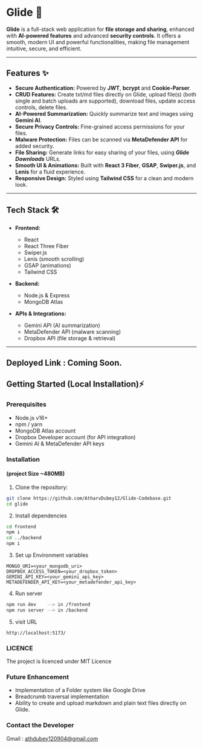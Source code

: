 # Glide 🚀

**Glide** is a full-stack web application for **file storage and sharing**, enhanced with **AI-powered features** and advanced **security controls**. It offers a smooth, modern UI and powerful functionalities, making file management intuitive, secure, and efficient.  

---

## Features ✨

- **Secure Authentication:** Powered by **JWT**, **bcrypt** and **Cookie-Parser**.
- **CRUD Features:** Create txt/md files directly on Glide, upload file(s) (both single and batch uploads are supported), download files, update access controls, delete files. 
- **AI-Powered Summarization:** Quickly summarize text and images using **Gemini AI**.  
- **Secure Privacy Controls:** Fine-grained access permissions for your files.  
- **Malware Protection:** Files can be scanned via **MetaDefender API** for added security.  
- **File Sharing:** Generate links for easy sharing of your files, using ***Glide Downloads*** URLs.  
- **Smooth UI & Animations:** Built with **React 3 Fiber**, **GSAP**, **Swiper.js**, and **Lenis** for a fluid experience.  
- **Responsive Design:** Styled using **Tailwind CSS** for a clean and modern look.

---

## Tech Stack 🛠️

- **Frontend:**  
  - React  
  - React Three Fiber  
  - Swiper.js  
  - Lenis (smooth scrolling)  
  - GSAP (animations)  
  - Tailwind CSS  

- **Backend:**  
  - Node.js & Express  
  - MongoDB Atlas  

- **APIs & Integrations:**  
  - Gemini API (AI summarization)  
  - MetaDefender API (malware scanning)  
  - Dropbox API (file storage & retrieval)

---
## Deployed Link : Coming Soon.

## Getting Started  (Local Installation)⚡

### Prerequisites

- Node.js v16+  
- npm / yarn  
- MongoDB Atlas account  
- Dropbox Developer account (for API integration)  
- Gemini AI & MetaDefender API keys  

### Installation 
#### (project Size ~480MB)

1. Clone the repository:  
```bash
git clone https://github.com/AtharvDubey12/Glide-Codebase.git
cd glide
```

2. Install dependencies 
```bash
cd frontend
npm i
cd ../backend
npm i
```

3. Set up Environment variables

```env
MONGO_URI=<your_mongodb_uri>
DROPBOX_ACCESS_TOKEN=<your_dropbox_token>
GEMINI_API_KEY=<your_gemini_api_key>
METADEFENDER_API_KEY=<your_metadefender_api_key>
```

4. Run server
```bash
npm run dev    --> in /frontend
npm run server --> in /backend
```

5. visit URL
```url
http://localhost:5173/
```

### LICENCE
The project is licenced under MIT Licence

### Future Enhancement
* Implementation of a Folder system like Google Drive
* Breadcrumb traversal implementation
* Ability to create and upload markdown and plain text files directly on Glide.

### Contact the Developer
Gmail : athdubey120904@gmail.com
